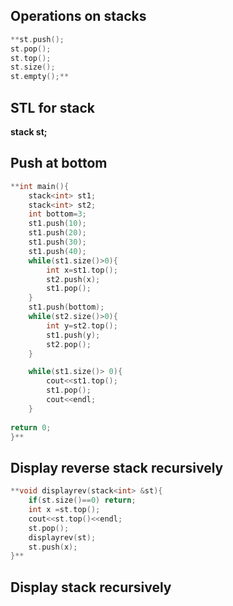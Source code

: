 ## **Operations on stacks**

```cpp
**st.push();
st.pop();
st.top();
st.size();
st.empty();**
```

## **STL for stack**

**stack<int> st;**

## **Push at bottom**

```cpp
**int main(){
    stack<int> st1;
    stack<int> st2;
    int bottom=3;
    st1.push(10);
    st1.push(20);
    st1.push(30);
    st1.push(40);
    while(st1.size()>0){
        int x=st1.top();
        st2.push(x);
        st1.pop();
    }
    st1.push(bottom);
    while(st2.size()>0){
        int y=st2.top();
        st1.push(y);
        st2.pop();
    }

    while(st1.size()> 0){
        cout<<st1.top();
        st1.pop();
        cout<<endl;
    }
    
return 0;
}**
```

## **Display reverse stack recursively**

```cpp
**void displayrev(stack<int> &st){
    if(st.size()==0) return;
    int x =st.top();
    cout<<st.top()<<endl;
    st.pop();
    displayrev(st);
    st.push(x);
}**
```

## **Display stack recursively**